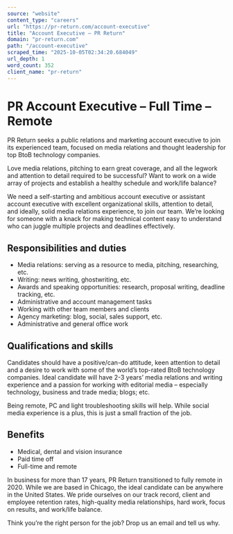 ```yaml
---
source: "website"
content_type: "careers"
url: "https://pr-return.com/account-executive"
title: "Account Executive – PR Return"
domain: "pr-return.com"
path: "/account-executive"
scraped_time: "2025-10-05T02:34:20.684049"
url_depth: 1
word_count: 352
client_name: "pr-return"
---
```


# PR Account Executive – Full Time – Remote

PR Return seeks a public relations and marketing account executive to join its experienced team, focused on media relations and thought leadership for top BtoB technology companies.

Love media relations, pitching to earn great coverage, and all the legwork and attention to detail required to be successful? Want to work on a wide array of projects and establish a healthy schedule and work/life balance?

We need a self-starting and ambitious account executive or assistant account executive with excellent organizational skills, attention to detail, and ideally, solid media relations experience, to join our team. We’re looking for someone with a knack for making technical content easy to understand who can juggle multiple projects and deadlines effectively.

## Responsibilities and duties

*   Media relations: serving as a resource to media, pitching, researching, etc.
*   Writing: news writing, ghostwriting, etc.
*   Awards and speaking opportunities: research, proposal writing, deadline tracking, etc.
*   Administrative and account management tasks
*   Working with other team members and clients
*   Agency marketing: blog, social, sales support, etc.
*   Administrative and general office work

## Qualifications and skills

Candidates should have a positive/can-do attitude, keen attention to detail and a desire to work with some of the world’s top-rated BtoB technology companies. Ideal candidate will have 2-3 years’ media relations and writing experience and a passion for working with editorial media – especially technology, business and trade media; blogs; etc.

Being remote, PC and light troubleshooting skills will help. While social media experience is a plus, this is just a small fraction of the job.

## Benefits

*   Medical, dental and vision insurance
*   Paid time off
*   Full-time and remote

In business for more than 17 years, PR Return transitioned to fully remote in 2020. While we are based in Chicago, the ideal candidate can be anywhere in the United States. We pride ourselves on our track record, client and employee retention rates, high-quality media relationships, hard work, focus on results, and work/life balance.

Think you’re the right person for the job? Drop us an email and tell us why.